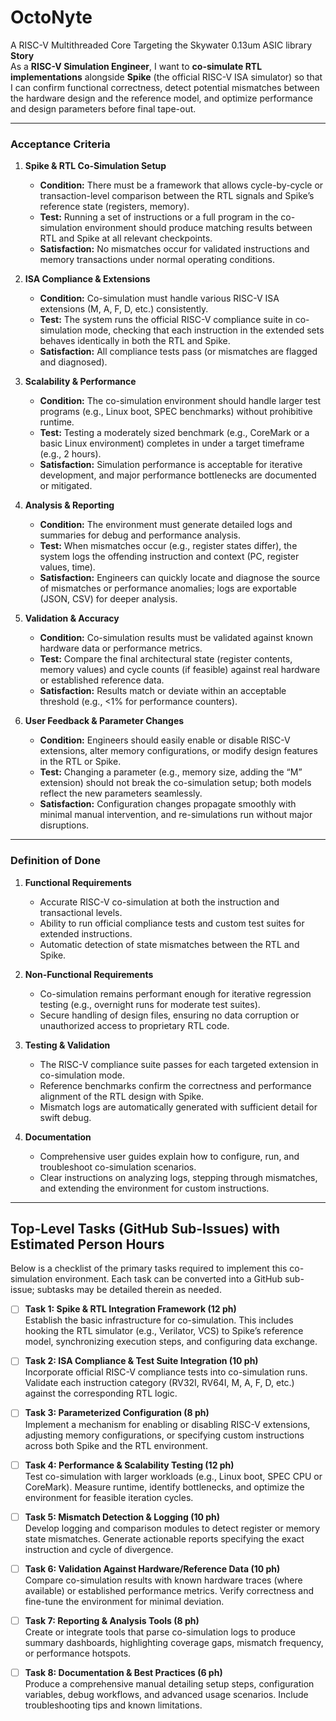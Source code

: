 # OctoNyte
A RISC-V Multithreaded Core Targeting the Skywater 0.13um ASIC library
**Story**  
As a **RISC-V Simulation Engineer**, I want to **co-simulate RTL implementations** alongside **Spike** (the official RISC-V ISA simulator) so that I can confirm functional correctness, detect potential mismatches between the hardware design and the reference model, and optimize performance and design parameters before final tape-out.

---

### **Acceptance Criteria**

1. **Spike & RTL Co-Simulation Setup**  
   - **Condition:** There must be a framework that allows cycle-by-cycle or transaction-level comparison between the RTL signals and Spike’s reference state (registers, memory).  
   - **Test:** Running a set of instructions or a full program in the co-simulation environment should produce matching results between RTL and Spike at all relevant checkpoints.  
   - **Satisfaction:** No mismatches occur for validated instructions and memory transactions under normal operating conditions.

2. **ISA Compliance & Extensions**  
   - **Condition:** Co-simulation must handle various RISC-V ISA extensions (M, A, F, D, etc.) consistently.  
   - **Test:** The system runs the official RISC-V compliance suite in co-simulation mode, checking that each instruction in the extended sets behaves identically in both the RTL and Spike.  
   - **Satisfaction:** All compliance tests pass (or mismatches are flagged and diagnosed).

3. **Scalability & Performance**  
   - **Condition:** The co-simulation environment should handle larger test programs (e.g., Linux boot, SPEC benchmarks) without prohibitive runtime.  
   - **Test:** Testing a moderately sized benchmark (e.g., CoreMark or a basic Linux environment) completes in under a target timeframe (e.g., 2 hours).  
   - **Satisfaction:** Simulation performance is acceptable for iterative development, and major performance bottlenecks are documented or mitigated.

4. **Analysis & Reporting**  
   - **Condition:** The environment must generate detailed logs and summaries for debug and performance analysis.  
   - **Test:** When mismatches occur (e.g., register states differ), the system logs the offending instruction and context (PC, register values, time).  
   - **Satisfaction:** Engineers can quickly locate and diagnose the source of mismatches or performance anomalies; logs are exportable (JSON, CSV) for deeper analysis.

5. **Validation & Accuracy**  
   - **Condition:** Co-simulation results must be validated against known hardware data or performance metrics.  
   - **Test:** Compare the final architectural state (register contents, memory values) and cycle counts (if feasible) against real hardware or established reference data.  
   - **Satisfaction:** Results match or deviate within an acceptable threshold (e.g., <1% for performance counters).

6. **User Feedback & Parameter Changes**  
   - **Condition:** Engineers should easily enable or disable RISC-V extensions, alter memory configurations, or modify design features in the RTL or Spike.  
   - **Test:** Changing a parameter (e.g., memory size, adding the “M” extension) should not break the co-simulation setup; both models reflect the new parameters seamlessly.  
   - **Satisfaction:** Configuration changes propagate smoothly with minimal manual intervention, and re-simulations run without major disruptions.

---

### **Definition of Done**

1. **Functional Requirements**  
   - Accurate RISC-V co-simulation at both the instruction and transactional levels.  
   - Ability to run official compliance tests and custom test suites for extended instructions.  
   - Automatic detection of state mismatches between the RTL and Spike.

2. **Non-Functional Requirements**  
   - Co-simulation remains performant enough for iterative regression testing (e.g., overnight runs for moderate test suites).  
   - Secure handling of design files, ensuring no data corruption or unauthorized access to proprietary RTL code.

3. **Testing & Validation**  
   - The RISC-V compliance suite passes for each targeted extension in co-simulation mode.  
   - Reference benchmarks confirm the correctness and performance alignment of the RTL design with Spike.  
   - Mismatch logs are automatically generated with sufficient detail for swift debug.

4. **Documentation**  
   - Comprehensive user guides explain how to configure, run, and troubleshoot co-simulation scenarios.  
   - Clear instructions on analyzing logs, stepping through mismatches, and extending the environment for custom instructions.

---

## **Top-Level Tasks (GitHub Sub-Issues) with Estimated Person Hours**

Below is a checklist of the primary tasks required to implement this co-simulation environment. Each task can be converted into a GitHub sub-issue; subtasks may be detailed therein as needed.

- [ ] **Task 1: Spike & RTL Integration Framework (12 ph)**  
  Establish the basic infrastructure for co-simulation. This includes hooking the RTL simulator (e.g., Verilator, VCS) to Spike’s reference model, synchronizing execution steps, and configuring data exchange.

- [ ] **Task 2: ISA Compliance & Test Suite Integration (10 ph)**  
  Incorporate official RISC-V compliance tests into co-simulation runs. Validate each instruction category (RV32I, RV64I, M, A, F, D, etc.) against the corresponding RTL logic.

- [ ] **Task 3: Parameterized Configuration (8 ph)**  
  Implement a mechanism for enabling or disabling RISC-V extensions, adjusting memory configurations, or specifying custom instructions across both Spike and the RTL environment.

- [ ] **Task 4: Performance & Scalability Testing (12 ph)**  
  Test co-simulation with larger workloads (e.g., Linux boot, SPEC CPU or CoreMark). Measure runtime, identify bottlenecks, and optimize the environment for feasible iteration cycles.

- [ ] **Task 5: Mismatch Detection & Logging (10 ph)**  
  Develop logging and comparison modules to detect register or memory state mismatches. Generate actionable reports specifying the exact instruction and cycle of divergence.

- [ ] **Task 6: Validation Against Hardware/Reference Data (10 ph)**  
  Compare co-simulation results with known hardware traces (where available) or established performance metrics. Verify correctness and fine-tune the environment for minimal deviation.

- [ ] **Task 7: Reporting & Analysis Tools (8 ph)**  
  Create or integrate tools that parse co-simulation logs to produce summary dashboards, highlighting coverage gaps, mismatch frequency, or performance hotspots.

- [ ] **Task 8: Documentation & Best Practices (6 ph)**  
  Produce a comprehensive manual detailing setup steps, configuration variables, debug workflows, and advanced usage scenarios. Include troubleshooting tips and known limitations.

